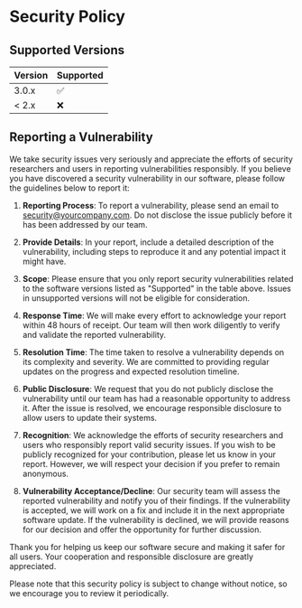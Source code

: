 # Security Policy

## Supported Versions

| Version | Supported          |
| ------- | ------------------ |
| 3.0.x   | :white_check_mark: |
| < 2.x   | :x:                |

## Reporting a Vulnerability

We take security issues very seriously and appreciate the efforts of security researchers and users in reporting vulnerabilities responsibly. If you believe you have discovered a security vulnerability in our software, please follow the guidelines below to report it:

1. **Reporting Process**: To report a vulnerability, please send an email to security@yourcompany.com. Do not disclose the issue publicly before it has been addressed by our team.

2. **Provide Details**: In your report, include a detailed description of the vulnerability, including steps to reproduce it and any potential impact it might have.

3. **Scope**: Please ensure that you only report security vulnerabilities related to the software versions listed as "Supported" in the table above. Issues in unsupported versions will not be eligible for consideration.

4. **Response Time**: We will make every effort to acknowledge your report within 48 hours of receipt. Our team will then work diligently to verify and validate the reported vulnerability.

5. **Resolution Time**: The time taken to resolve a vulnerability depends on its complexity and severity. We are committed to providing regular updates on the progress and expected resolution timeline.

6. **Public Disclosure**: We request that you do not publicly disclose the vulnerability until our team has had a reasonable opportunity to address it. After the issue is resolved, we encourage responsible disclosure to allow users to update their systems.

7. **Recognition**: We acknowledge the efforts of security researchers and users who responsibly report valid security issues. If you wish to be publicly recognized for your contribution, please let us know in your report. However, we will respect your decision if you prefer to remain anonymous.

8. **Vulnerability Acceptance/Decline**: Our security team will assess the reported vulnerability and notify you of their findings. If the vulnerability is accepted, we will work on a fix and include it in the next appropriate software update. If the vulnerability is declined, we will provide reasons for our decision and offer the opportunity for further discussion.

Thank you for helping us keep our software secure and making it safer for all users. Your cooperation and responsible disclosure are greatly appreciated.

Please note that this security policy is subject to change without notice, so we encourage you to review it periodically.
